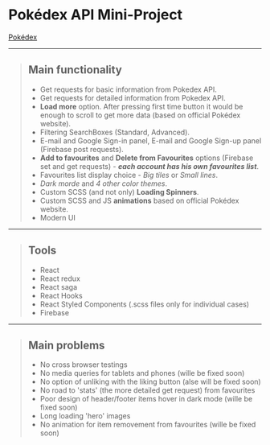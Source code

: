 # Pokédex API Mini-Project

[Pokédex](https://www.dhunanyan.com/pokedex)

---

> ## Main functionality
> - Get requests for basic information from Pokedex API.
> - Get requests for detailed information from Pokedex API.
> - **Load more** option. After pressing first time button it would be enough to scroll to get more data (based on official Pokédex website).
> - Filtering SearchBoxes (Standard, Advanced).
> - E-mail and Google Sign-in panel, E-mail and Google Sign-up panel (Firebase post requests).
> - **Add to favourites** and **Delete from Favourites** options (Firebase set and get requests) - ***each account has his own favourites list***.
> - Favourites list display choice - *Big tiles* or *Small lines*.
> - *Dark morde* and *4 other color themes*.
> - Custom SCSS (and not only) **Loading Spinners**.
> - Custom SCSS and JS **animations** based on official Pokédex website.
> - Modern UI

---

> ## Tools
> - React
> - React redux
> - React saga
> - React Hooks
> - React Styled Components (.scss files only for individual cases)
> - Firebase

---

> ## Main problems
> - No cross browser testings
> - No media queries for tablets and phones (wille be fixed soon)
> - No option of unliking with the liking button (alse will be fixed soon)
> - No road to 'stats' (the more detailed get request) from favourites
> - Poor design of header/footer items hover in dark mode (wille be fixed soon)
> - Long loading 'hero' images
> - No animation for item removement from favourites (wille be fixed soon)
